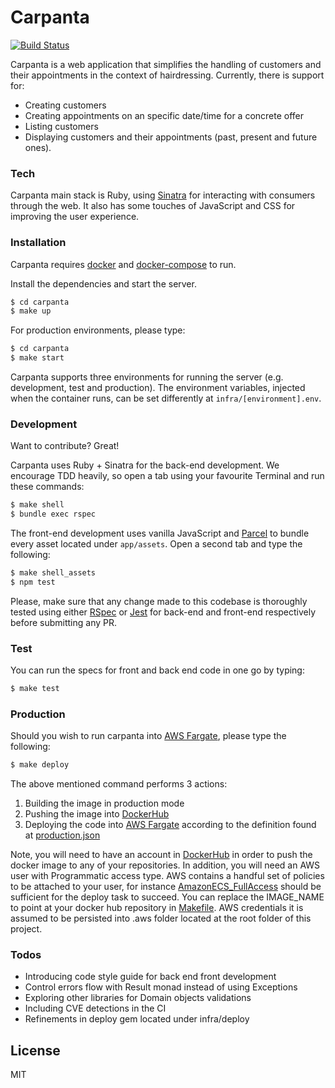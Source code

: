 # Carpanta

[![Build Status](https://travis-ci.com/jollopre/carpanta.svg?branch=master)](https://travis-ci.com/jollopre/carpanta)

Carpanta is a web application that simplifies the handling of customers and their appointments in the context of hairdressing. Currently, there is support for:

  - Creating customers
  - Creating appointments on an specific date/time for a concrete offer
  - Listing customers
  - Displaying customers and their appointments (past, present and future ones).

### Tech

Carpanta main stack is Ruby, using [Sinatra](http://sinatrarb.com/) for interacting with consumers through the web. It also has some touches of JavaScript and CSS for improving the user experience.

### Installation

Carpanta requires [docker](https://www.docker.com/) and [docker-compose](https://docs.docker.com/compose/) to run.

Install the dependencies and start the server.

```sh
$ cd carpanta
$ make up
```

For production environments, please type:

```sh
$ cd carpanta
$ make start
```

Carpanta supports three environments for running the server (e.g. development, test and production). The environment variables, injected when the container runs, can be set differently at `infra/[environment].env`.

### Development

Want to contribute? Great!

Carpanta uses Ruby + Sinatra for the back-end development. We encourage TDD heavily, so open a tab using your favourite Terminal and run these commands:

```sh
$ make shell
$ bundle exec rspec
```

The front-end development uses vanilla JavaScript and [Parcel](https://parceljs.org/) to bundle every asset located under `app/assets`. Open a second tab and type the following:

```sh
$ make shell_assets
$ npm test
```

Please, make sure that any change made to this codebase is thoroughly tested using either [RSpec](https://rspec.info/) or [Jest](https://jestjs.io/) for back-end and front-end respectively before submitting any PR.

### Test

You can run the specs for front and back end code in one go by typing:

```sh
$ make test
```

### Production

Should you wish to run carpanta into [AWS Fargate](https://docs.aws.amazon.com/AmazonECS/latest/developerguide/AWS_Fargate.html), please type the following:

```sh
$ make deploy
```

The above mentioned command performs 3 actions:

1. Building the image in production mode
2. Pushing the image into [DockerHub](https://hub.docker.com/)
3. Deploying the code into [AWS Fargate](https://docs.aws.amazon.com/AmazonECS/latest/developerguide/AWS_Fargate.html) according to the definition found at [production.json](infra/production.json)

Note, you will need to have an account in [DockerHub](https://hub.docker.com/) in order to push the docker image to any of your repositories. In addition, you will need an AWS user with Programmatic access type. AWS contains a handful set of policies to be attached to your user, for instance [AmazonECS_FullAccess](https://docs.aws.amazon.com/AmazonECS/latest/developerguide/ecs_managed_policies.html#AmazonECS_FullAccess) should be sufficient for the deploy task to succeed. You can replace the IMAGE_NAME to point at your docker hub repository in [Makefile](Makefile#7). AWS credentials it is assumed to be persisted into .aws folder located at the root folder of this project.

### Todos

 - Introducing code style guide for back end front development
 - Control errors flow with Result monad instead of using Exceptions
 - Exploring other libraries for Domain objects validations
 - Including CVE detections in the CI
 - Refinements in deploy gem located under infra/deploy

License
----

MIT
